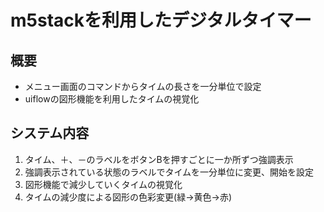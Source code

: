 # m5stackを利用したデジタルタイマー
## 概要
- メニュー画面のコマンドからタイムの長さを一分単位で設定
- uiflowの図形機能を利用したタイムの視覚化
## システム内容
1. タイム、＋、－のラベルをボタンBを押すごとに一か所ずつ強調表示
2. 強調表示されている状態のラベルでタイムを一分単位に変更、開始を設定
3. 図形機能で減少していくタイムの視覚化
4. タイムの減少度による図形の色彩変更(緑→黄色→赤)
